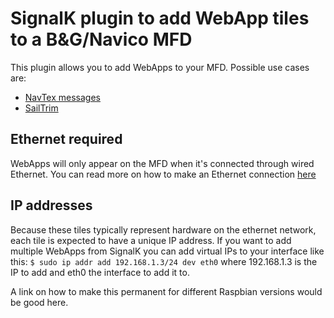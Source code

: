 # SignalK plugin to add WebApp tiles to a B&G/Navico MFD

This plugin allows you to add WebApps to your MFD. Possible use cases are:
 - [NavTex messages](https://www.npmjs.com/package/signalk-navtex-plugin)
 - [SailTrim](https://www.npmjs.com/package/signalk-trim-plugin)

## Ethernet required
WebApps will only appear on the MFD when it's connected through wired Ethernet.
You can read more on how to make an Ethernet connection [here](https://www.bandg.com/nl-nl/service/?guideTitle=original&guideId=003-795)

## IP addresses
Because these tiles typically represent hardware on the ethernet network, each tile is expected to have a unique IP address.
If you want to add multiple WebApps from SignalK you can add virtual IPs to your interface like this:
``$ sudo ip addr add 192.168.1.3/24 dev eth0`` where 192.168.1.3 is the IP to add and eth0 the interface to add it to.

A link on how to make this permanent for different Raspbian versions would be good here.


